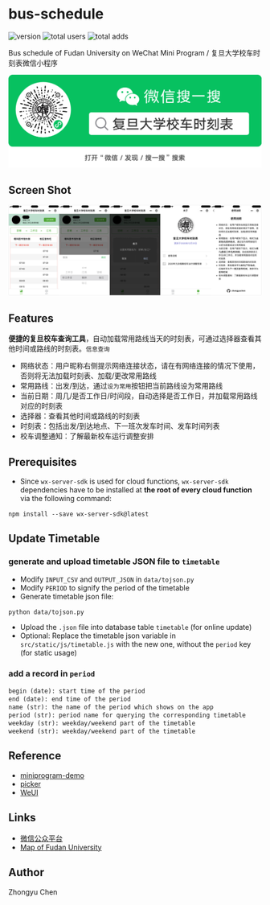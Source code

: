 # bus-schedule

![version](https://img.shields.io/badge/version-1.2.1-66c2a5.svg)
![total users](https://img.shields.io/badge/total%20users-14%2C167-fc8d62.svg)
![total adds](https://img.shields.io/badge/total%20adds-3%2C410-red.svg)

Bus schedule of Fudan University on WeChat Mini Program / 复旦大学校车时刻表微信小程序

![ercode](pic/ercode.png)

## Screen Shot

![screen shot](pic/screenshot.jpg)

## Features

__便捷的复旦校车查询工具__，自动加载常用路线当天的时刻表，可通过选择器查看其他时间或路线的时刻表。`信息查询`
* 网络状态：用户昵称右侧提示网络连接状态，请在有网络连接的情况下使用，否则将无法加载时刻表、加载/更改常用路线
* 常用路线：出发/到达，通过`设为常用`按钮把当前路线设为常用路线
* 当前日期：周几/是否工作日/时间段，自动选择是否工作日，并加载常用路线对应的时刻表
* 选择器：查看其他时间或路线的时刻表
* 时刻表：包括出发/到达地点、下一班次发车时间、发车时间列表
* 校车调整通知：了解最新校车运行调整安排

## Prerequisites

* Since `wx-server-sdk` is used for cloud functions, 
`wx-server-sdk` dependencies have to be installed at __the root of every cloud function__ via the following command:
```commandline
npm install --save wx-server-sdk@latest
```

## Update Timetable

### generate and upload timetable JSON file to `timetable`

* Modify `INPUT_CSV` and `OUTPUT_JSON` in `data/tojson.py`
* Modify `PERIOD` to signify the period of the timetable
* Generate timetable json file:
```
python data/tojson.py
```
* Upload the `.json` file into database table `timetable` (for online update)
* Optional: Replace the timetable json variable in `src/static/js/timetable.js` with the new one, without the `period` key (for static usage)

### add a record in `period`

```
begin (date): start time of the period
end (date): end time of the period
name (str): the name of the period which shows on the app
period (str): period name for querying the corresponding timetable
weekday (str): weekday/weekend part of the timetable
weekend (str): weekday/weekend part of the timetable
```

## Reference

* [miniprogram-demo](https://github.com/wechat-miniprogram/miniprogram-demo)
* [picker](https://developers.weixin.qq.com/miniprogram/dev/component/picker.html)
* [WeUI](https://github.com/Tencent/weui)

## Links

* [微信公众平台](https://mp.weixin.qq.com/)
* [Map of Fudan University](http://map.fudan.edu.cn)

## Author

Zhongyu Chen
